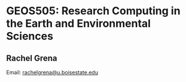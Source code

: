 # GEOS505: Research Computing in the Earth and Environmental Sciences
 
 ## Rachel Grena 
 
 Email: [rachelgrena@u.boisestate.edu](rachelgrena@u.boisestate.edu)
